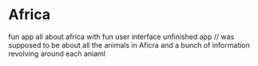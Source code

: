 # Africa
fun app all about africa with fun user interface
unfinished app // was supposed to be about all the animals in Aficra and a bunch of information revolving around each aniaml
